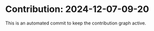 # Contribution: 2024-12-07-09-20
This is an automated commit to keep the contribution graph active.
